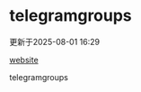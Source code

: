 # telegramgroups
更新于2025-08-01 16:29

[website](https://allgroups.github.io/telegramgroups/)

telegramgroups
